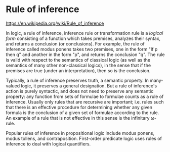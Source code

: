 # Rule of inference

https://en.wikipedia.org/wiki/Rule_of_inference

In logic, a rule of inference, inference rule or transformation rule is a *logical form* consisting of a function which takes premises, analyzes their syntax, and returns a conclusion (or conclusions). For example, the rule of inference called modus ponens takes two premises, one in the form "If p then q" and another in the form "p", and returns the conclusion "q". The rule is valid with respect to the semantics of classical logic (as well as the semantics of many other non-classical logics), in the sense that if the premises are true (under an interpretation), then so is the conclusion.

Typically, a rule of inference preserves truth, a semantic property. In many-valued logic, it preserves a general designation. But a rule of inference's action is purely syntactic, and does not need to preserve any semantic property: any function from sets of formulae to formulae counts as a rule of inference. Usually only rules that are recursive are important; i.e. rules such that there is an effective procedure for determining whether any given formula is the conclusion of a given set of formulae according to the rule. An example of a rule that is not effective in this sense is the infinitary ω-rule.

Popular rules of inference in propositional logic include modus ponens, modus tollens, and contraposition. First-order predicate logic uses rules of inference to deal with logical quantifiers.

